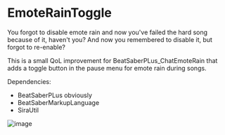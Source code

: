 # EmoteRainToggle

You forgot to disable emote rain and now you've failed the hard song because of it, haven't you? And now you remembered to disable it, but forgot to re-enable?

This is a small QoL improvement for BeatSaberPLus_ChatEmoteRain that adds a toggle button in the pause menu for emote rain during songs.

Dependencies:
- BeatSaberPLus obviously
- BeatSaberMarkupLanguage
- SiraUtil

![image](https://github.com/user-attachments/assets/aaef9984-2742-4e5a-b988-43687355145f)
